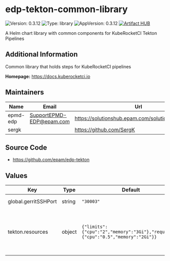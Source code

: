 # edp-tekton-common-library

![Version: 0.3.12](https://img.shields.io/badge/Version-0.3.12-informational?style=flat-square) ![Type: library](https://img.shields.io/badge/Type-library-informational?style=flat-square) ![AppVersion: 0.3.12](https://img.shields.io/badge/AppVersion-0.3.12-informational?style=flat-square)
[![Artifact HUB](https://img.shields.io/endpoint?url=https://artifacthub.io/badge/repository/epmdedp)](https://artifacthub.io/packages/search?repo=epmdedp)

A Helm chart library with common components for KubeRocketCI Tekton Pipelines

## Additional Information

Common library that holds steps for KubeRocketCI pipelines

**Homepage:** <https://docs.kuberocketci.io>

## Maintainers

| Name | Email | Url |
| ---- | ------ | --- |
| epmd-edp | <SupportEPMD-EDP@epam.com> | <https://solutionshub.epam.com/solution/kuberocketci> |
| sergk |  | <https://github.com/SergK> |

## Source Code

* <https://github.com/epam/edp-tekton>

## Values

| Key | Type | Default | Description |
|-----|------|---------|-------------|
| global.gerritSSHPort | string | `"30003"` | Gerrit SSH node port |
| tekton.resources | object | `{"limits":{"cpu":"2","memory":"3Gi"},"requests":{"cpu":"0.5","memory":"2Gi"}}` | The resource limits and requests for the Tekton Tasks |
